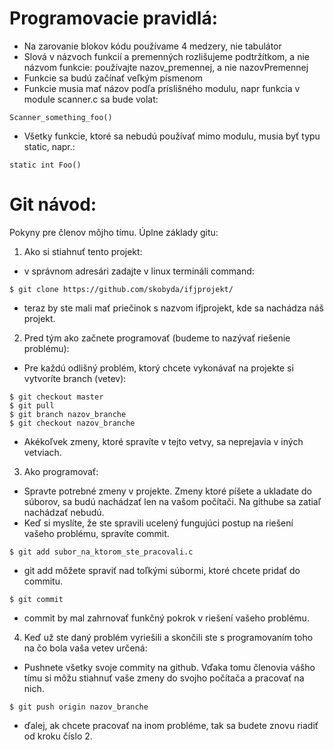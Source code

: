 # Programovacie pravidlá:
* Na zarovanie blokov kódu používame 4 medzery, nie tabulátor
* Slová v názvoch funkcií a premenných rozlišujeme podtržítkom, a nie názvom funkcie:
používajte nazov_premennej, a nie nazovPremennej
* Funkcie sa budú začínať veľkým písmenom
* Funkcie musia mať názov podľa príslišného modulu, napr funkcia v module scanner.c sa bude volat:
```
Scanner_something_foo()
```
* Všetky funkcie, ktoré sa nebudú používať mimo modulu, musia byť typu static, napr.:
```
static int Foo()
```


# Git návod:

Pokyny pre členov môjho tímu. Úplne základy gitu:

1. Ako si stiahnuť tento projekt:
* v správnom adresári zadajte v linux termináli command:
```
$ git clone https://github.com/skobyda/ifjprojekt/
```
* teraz by ste mali mať priečinok s nazvom ifjprojekt, kde sa nachádza náš projekt.

2. Pred tým ako začnete programovať (budeme to nazývať riešenie problému):
* Pre každú odlišný problém, ktorý chcete vykonávať na projekte si vytvoríte branch (vetev):
```
$ git checkout master
$ git pull
$ git branch nazov_branche
$ git checkout nazov_branche
```
* Akékoľvek zmeny, ktoré spravíte v tejto vetvy, sa neprejavia v iných vetviach.

3. Ako programovať:
* Spravte potrebné zmeny v projekte. Zmeny ktoré píšete a ukladate do súborov, sa budú nachádzať len
na vašom počítači. Na githube sa zatiaľ nachádzať nebudú.
* Keď si myslíte, že ste spravili ucelený fungujúci postup na riešení vašeho problému, spravíte commit.
```
$ git add subor_na_ktorom_ste_pracovali.c
```
* git add môžete spraviť nad toľkými súbormi, ktoré chcete pridať do commitu.
```
$ git commit
```
* commit by mal zahrnovať funkčný pokrok v riešení vašeho problému.

4. Keď už ste daný problém vyriešili a skončili ste s programovaním toho na čo bola vaša vetev určená:
* Pushnete všetky svoje commity na github. Vďaka tomu členovia vášho tímu si môžu stiahnuť vaše zmeny
do svojho počítača a pracovať na nich.
```
$ git push origin nazov_branche
```
* ďalej, ak chcete pracovať na inom probléme, tak sa budete znovu riadiť od kroku číslo 2.
